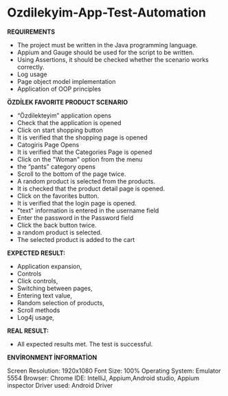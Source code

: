 # Ozdilekyim-App-Test-Automation

**REQUIREMENTS**
 
- The project must be written in the Java programming language.
- Appium and Gauge should be used for the script to be written.
- Using Assertions, it should be checked whether the scenario works correctly.
- Log usage
- Page object model implementation
- Application of OOP principles

**ÖZDİLEK FAVORITE PRODUCT SCENARIO**

- “Özdilekteyim” application opens
- Check that the application is opened
- Click on start shopping button
- It is verified that the shopping page is opened
- Catogiris Page Opens
- It is verified that the Categories Page is opened
- Click on the "Woman" option from the menu
- the “pants” category opens
- Scroll to the bottom of the page twice.
- A random product is selected from the products.
- It is checked that the product detail page is opened.
- Click on the favorites button.
- It is verified that the login page is opened.
- "text" information is entered in the username field
- Enter the password in the Password field
- Click the back button twice.
- a random product is selected.
- The selected product is added to the cart

**EXPECTED RESULT:**

- Application expansion,
- Controls
- Click controls,
- Switching between pages,
- Entering text value,
- Random selection of products,
- Scroll methods
- Log4j usage,

**REAL RESULT:**

- All expected results met. The test is successful.

**ENVİRONMENT İNFORMATİON**

Screen Resolution: 1920x1080
Font Size: 100%
Operating System: Emulator 5554
Browser: Chrome
IDE: IntelliJ, Appium,Android studio, Appium inspector
Driver used: Android Driver

